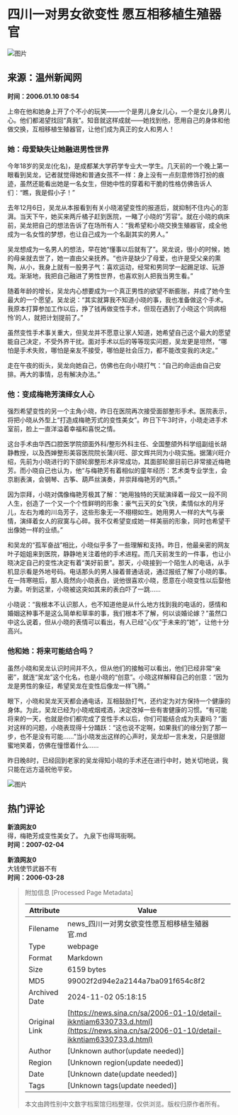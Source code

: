 # 四川一对男女欲变性 愿互相移植生殖器官

![图片](//tva1.sinaimg.cn/crop.0.0.250.250.180/005TLYMvjw8f742770d8cj306y06ywff.jpg)

## 来源：温州新闻网
**时间：2006.01.10 08:54**

上帝在他和她身上开了个不小的玩笑——一个是男儿身女儿心，一个是女儿身男儿心。他们都渴望找回“真我”。知音就这样成就——她找到他，愿用自己的身体和他做交换，互相移植生殖器官，让他们成为真正的女人和男人！

### 她：母爱缺失让她融进男性世界

今年18岁的吴龙(化名)，是成都某大学药学专业大一学生。几天前的一个晚上第一眼看到吴龙，记者就觉得她和普通女孩不一样：身上没有一点刻意修饰打扮的痕迹，虽然还能看出她是一名女生，但她中性的穿着和干脆的性格仿佛告诉人们：“瞧，我是假小子！”

去年12月6日，吴龙从本报看到有关小晓渴望变性的报道后，就抑制不住内心的澎湃。当天下午，她买来两斤橘子赶到医院，一睹了小晓的“芳容”。就在小晓的病床前，吴龙把自己的想法告诉了在场所有人：“我希望和小晓交换生殖器官，成全他成为一名女性的梦想，也让自己成为一个名副其实的男人。”

吴龙想成为一名男人的想法，早在她“懂事以后就有了”。吴龙说，很小的时候，她的母亲就去世了，她一直由父亲抚养。“也许是缺少了母爱，也许是受父亲的熏陶，从小，我身上就有一股男子气：喜欢运动，经常和男同学一起踢足球、玩游戏。渐渐地，我把自己融进了男性世界，也喜欢别人把我当男生看。”

随着年龄的增长，吴龙内心想要成为一个真正男性的欲望不断膨胀，并成了她今生最大的一个愿望。吴龙说：“其实就算我不知道小晓的事，我也准备做这个手术。我原本打算参加工作以后，挣了钱再做变性手术，但现在遇到了小晓这个‘同病相怜’的人，就把计划提前了。”

虽然变性手术事关重大，但吴龙并不愿意让家人知道，她希望自己这个最大的愿望能自己决定，不受外界干扰。面对手术以后的等等现实问题，吴龙更是坦然，“哪怕是手术失败，哪怕是亲友不接受，哪怕是社会压力，都不能改变我的决定。”

走在午夜的街头，吴龙向她自己，仿佛也在向小晓打气：“自己的命运由自己安排。再大的事情，总有解决办法。”

### 他：变成梅艳芳演绎女人心

强烈希望变性的另一个主角小晓，昨日在医院再次接受面部整形手术。医院表示，将把小晓从外型上“打造成梅艳芳式的变性美女”。昨日下午3时许，小晓走进手术室前，脸上一直洋溢着幸福和喜悦之情。

这台手术由华西口腔医学院颌面外科/整形外科主任、全国整颌外科学组副组长胡静教授，以及西婵整形美容医院院长蒲兴旺、邵文辉共同为小晓实施。据蒲兴旺介绍，先前为小晓进行的下颌轮廓整形术非常成功，其面部轮廓目前已非常接近梅艳芳。而小晓自己也认为，他“与梅艳芳有着相似的童年经历：艺术类专业学生，会京剧表演，会钢琴、古筝、葫芦丝演奏，并崇拜梅艳芳的气质。”

因为崇拜，小晓对偶像梅艳芳极其了解：“她用独特的天赋演绎着一段又一段不同人生，创造了一个又一个个性鲜明的形象：豪气云天的女飞侠，柔情似水的月牙儿，左右为难的川岛芳子，这些形象无一不栩栩如生。她用男人一样的大气与豪情，演绎着女人的寂寞与心碎。我不仅希望变成她一样美丽的形象，同时也希望干出像她一样的业绩。”

和吴龙的“孤军奋战”相比，小晓似乎多了一些理解和支持。昨日，他最亲密的网友叶子姐姐来到医院，静静地关注着他的手术进程。而几天前发生的一件事，也让小晓决定自己的变性决定有着“美好前景”。那天，小晓接到一个陌生人的电话，从手机显示看是外地号码。电话那头的男人操着普通话说，通过报纸了解了小晓的事。在一阵寒暄后，那人竟然向小晓表白，说他很喜欢小晓，愿意在小晓变性以后娶他为妻。听到这里，小晓被这突如其来的表白吓了一跳……

小晓说：“我根本不认识那人，也不知道他是从什么地方找到我的电话的，感情和婚姻这种事不是这么简单和草率的事，我们根本不了解，何以谈婚论嫁？”虽然口中这么说着，但从小晓的表情可以看出，有人已经“心仪”于未来的“她”，让他十分高兴。

### 他和她：将来可能结合吗？

虽然小晓和吴龙认识时间并不久，但从他们的接触可以看出，他们已经非常“亲密”，就连“吴龙”这个化名，也是小晓的“创意”。小晓这样解释自己的创意：“因为龙是男性的象征，希望吴龙在变性后像龙一样飞腾。”

眼下，小晓和吴龙天天都会通电话，互相鼓励打气，还约定为对方保持一个健康的身体。为此，吴龙已经为小晓戒烟戒酒，决定改掉一些有害健康的习惯。“有可能将来的一天，也就是你们都完成了变性手术以后，你们可能结合成为夫妻吗？”面对这样的问题，小晓表现得十分踊跃：“这也说不定啊，如果我们的缘分到了那一步，也不是没有可能……”当小晓发出这样的心声时，吴龙却一言未发，只是很甜蜜地笑着，仿佛在憧憬着什么……

昨日晚8时，已经回到老家的吴龙得知小晓的手术还在进行中时，她关切地说，我只能在远方遥祝他平安。

![图片](//n.sinaimg.cn/default/2fb77759/20151125/320X320.png)

## 热门评论

**新浪网友0**  
得，梅艳芳成变性美女了。 九泉下也得骂街啊。  
**时间：2007-02-04**

**新浪网友0**  
大钱使节武器不有  
**时间：2006-03-28**

> 附加信息 [Processed Page Metadata]
>
> | Attribute       | Value                                  |
> |-----------------|----------------------------------------|
> | Filename        | news_四川一对男女欲变性愿互相移植生殖器官.md                             |
> | Type            | webpage                                 |
> | Format          | Markdown                               |
> | Size            | 6159 bytes                           |
> | MD5             | 99002f2d94e2a2144a7ba091f654c8f2                                  |
> | Archived Date   | 2024-11-02 05:18:15                             |
> | Original Link   | [https://news.sina.cn/sa/2006-01-10/detail-ikkntiam6330733.d.html](https://news.sina.cn/sa/2006-01-10/detail-ikkntiam6330733.d.html)                         |
> | Author          | [Unknown author(update needed)]                              |
> | Region          | [Unknown region(update needed)]                              |
> | Date            | [Unknown date(update needed)]                                 |
> | Tags            | [Unknown tags(update needed)]                                 |
>
> 本文由跨性别中文数字档案馆归档整理，仅供浏览。版权归原作者所有。
>